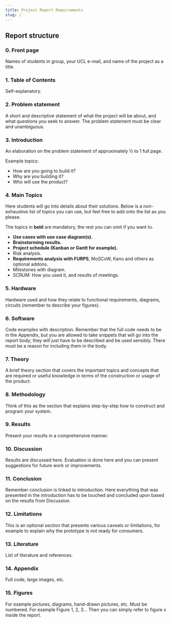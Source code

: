 ```yaml
---
title: Project Report Requirements
slug: /
---
```


## Report structure

### 0.  Front page

Names of students in group, your UCL e-mail, and name of the project as a title. 

### 1.	Table of Contents

Self-explanatory. 

### 2.  Problem statement

A short and descriptive statement of what the project will be about, and what questions you seek to answer. The problem statement must be clear and unambiguous.

### 3.	Introduction

An elaboration on the problem statement of approximately ½ to 1 full page. 

Example topics:

* How are you going to build it? 
* Why are you building it?
* Who will use the product?

### 4.	Main Topics

Here students will go into details about their solutions. Below is a non-exhaustive list of topics you can use, but feel free to add onto the list as you please. 

The topics in **bold** are mandatory, the rest you can omit if you want to. 

* **Use cases with use case diagram(s).**
* **Brainstorming results.**
* **Project schedule (Kanban or Gantt for example).**
* Risk analysis.
* **Requirements analysis with FURPS**, MoSCoW, Kano and others as optional addons.
* Milestones with diagram.
* SCRUM: How you used it, and results of meetings.

### 5.	Hardware 

Hardware used and how they relate to functional requirements, diagrams, circuits (remember to describe your figures).

### 6.	Software

Code examples with description. Remember that the full code needs to be in the Appendix, but you are allowed to take snippets that will go into the report body; they will just have to be described and be used sensibly. There must be a reason for including them in the body.

### 7.	Theory

A brief theory section that covers the important topics and concepts that are required or useful knowledge in terms of the construction or usage of the product. 

### 8.	Methodology

Think of this as the section that explains step-by-step how to construct and program your system. 

### 9.	Results

Present your results in a comprehensive manner.

### 10.	Discussion

Results are discussed here. Evaluation is done here and you can present suggestions for future work or improvements.

### 11.	 Conclusion

Remember conclusion is linked to introduction. Here everything that was presented in the introduction has to be touched and concluded upon based on the results from Discussion.

### 12. Limitations

This is an optional section that presents various caveats or limitations, for example to explain why the prototype is not ready for consumers.

### 13.	Literature

List of literature and references.

### 14.	Appendix

Full code, large images, etc.

### 15. Figures

For example pictures, diagrams, hand-drawn pictures, etc. Must be numbered. For example Figure 1, 2, 3... Then you can simply refer to figure x inside the report. 